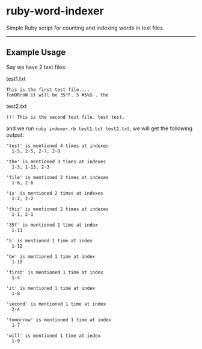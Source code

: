 # ruby-word-indexer
Simple Ruby script for counting and indexing words in text files.

---

## Example Usage
Say we have 2 text files:

test1.txt
```
This is the first test file....
TomORroW it will be 35°F. 5 #$%$ . the
```

test2.txt
```
!!! This is the second test file. test test.
```

and we run `ruby indexer.rb test1.txt test2.txt`, we will get the following output:

```
'test' is mentioned 4 times at indexes
  1-5, 2-5, 2-7, 2-8

'the' is mentioned 3 times at indexes
  1-3, 1-13, 2-3

'file' is mentioned 2 times at indexes
  1-6, 2-6

'is' is mentioned 2 times at indexes
  1-2, 2-2

'this' is mentioned 2 times at indexes
  1-1, 2-1

'35f' is mentioned 1 time at index
  1-11

'5' is mentioned 1 time at index
  1-12

'be' is mentioned 1 time at index
  1-10

'first' is mentioned 1 time at index
  1-4

'it' is mentioned 1 time at index
  1-8

'second' is mentioned 1 time at index
  2-4

'tomorrow' is mentioned 1 time at index
  1-7

'will' is mentioned 1 time at index
  1-9
```
